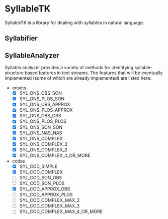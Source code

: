 # SyllableTK

SyllableTK is a library for dealing with syllables in natural language.

## Syllabifier

## SyllableAnalyzer

Syllable analyzer provides a variety of methods for identifying syllable-structure based features in text streams. The features that will be eventually implemented (some of which are already implemented) are listed here:

* onsets
  + [x] SYL_ONS_OBS_SON
  + [x] SYL_ONS_PLOS_SON
  + [x] SYL_ONS_OBS_APPROX
  + [x] SYL_ONS_PLOS_APPROX
  + [x] SYL_ONS_OBS_OBS
  + [x] SYL_ONS_PLOS_PLOS
  + [x] SYL_ONS_SON_SON
  + [x] SYL_ONS_NAS_NAS
  + [x] SYL_ONS_COMPLEX
  + [x] SYL_ONS_COMPLEX_2
  + [x] SYL_ONS_COMPLEX_3
  + [x] SYL_ONS_COMPLEX_4_OR_MORE
* codas
  + [x] SYL_COD_SIMPLE
  + [x] SYL_COD_COMPLEX
  + [ ] SYL_COD_SON_OBS
  + [ ] SYL_COD_SON_PLOS
  + [x] SYL_COD_APPROX_OBS
  + [ ] SYL_COD_APPROX_PLOS
  + [ ] SYL_COD_COMPLEX_MAX_2
  + [ ] SYL_COD_COMPLEX_MAX_3
  + [ ] SYL_COD_COMPLEX_MAX_4_OR_MORE
